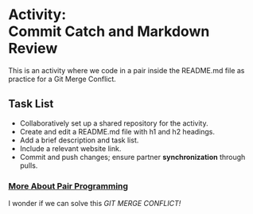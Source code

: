 # Activity: <br> Commit Catch and Markdown Review
This is an activity where we code in a pair inside the README.md file as practice for a Git Merge Conflict. 
## Task List
- Collaboratively set up a shared repository for the activity.
- Create and edit a README.md file with h1 and h2 headings.
- Add a brief description and task list.
- Include a relevant website link.
- Commit and push changes; ensure partner **synchronization** through pulls.

### [More About Pair Programming](https://www.codementor.io/pair-programming)

I wonder if we can solve this *GIT MERGE CONFLICT!*